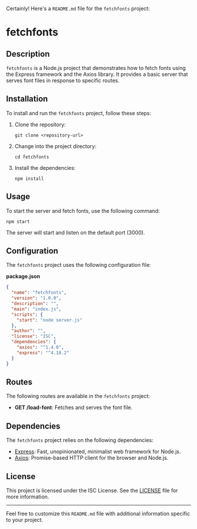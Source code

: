 Certainly! Here's a `README.md` file for the `fetchfonts` project:

# fetchfonts

## Description

`fetchfonts` is a Node.js project that demonstrates how to fetch fonts using the Express framework and the Axios library. It provides a basic server that serves font files in response to specific routes.

## Installation

To install and run the `fetchfonts` project, follow these steps:

1. Clone the repository:

   ```shell
   git clone <repository-url>
   ```

2. Change into the project directory:

   ```shell
   cd fetchfonts
   ```

3. Install the dependencies:

   ```shell
   npm install
   ```

## Usage

To start the server and fetch fonts, use the following command:

```shell
npm start
```

The server will start and listen on the default port (3000).

## Configuration

The `fetchfonts` project uses the following configuration file:

**package.json**

```json
{
  "name": "fetchfonts",
  "version": "1.0.0",
  "description": "",
  "main": "index.js",
  "scripts": {
    "start": "node server.js"
  },
  "author": "",
  "license": "ISC",
  "dependencies": {
    "axios": "^1.4.0",
    "express": "^4.18.2"
  }
}
```

## Routes

The following routes are available in the `fetchfonts` project:

- **GET /load-font**: Fetches and serves the font file.

## Dependencies

The `fetchfonts` project relies on the following dependencies:

- [Express](https://www.npmjs.com/package/express): Fast, unopinionated, minimalist web framework for Node.js.
- [Axios](https://www.npmjs.com/package/axios): Promise-based HTTP client for the browser and Node.js.

## License

This project is licensed under the ISC License. See the [LICENSE](https://opensource.org/license/isc-license-txt/) file for more information.

---

Feel free to customize this `README.md` file with additional information specific to your project.
